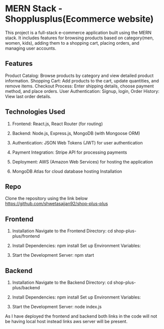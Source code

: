 # MERN Stack - Shopplusplus(Ecommerce website)

This project is a full-stack e-commerce application built using the MERN stack. It includes features for browsing products based on category(men, women, kids), adding them to a shopping cart, placing orders, and managing user accounts.

## Features

Product Catalog: Browse products by category and view detailed product information.
Shopping Cart: Add products to the cart, update quantities, and remove items.
Checkout Process: Enter shipping details, choose payment method, and place orders.
User Authentication: Signup, login,
Order History: View last order details.

## Technologies Used

1. Frontend: React.js, React Router (for routing)

2. Backend: Node.js, Express.js, MongoDB (with Mongoose ORM)
 
3. Authentication: JSON Web Tokens (JWT) for user authentication

4. Payment Integration: Stripe API for processing payments

5. Deployment: AWS (Amazon Web Services) for hosting the application

6. MongoDB Atlas for cloud database hosting Installation

## Repo
Clone the repository using the link below
https://github.com/shwetasajjan92/shop-plus-plus

## Frontend
1. Installation
   Navigate to the Frontend Directory:
   cd shop-plus-plus/frontend

2. Install Dependencies:
   npm install
   Set up Environment Variables:

3. Start the Development Server:
   npm start

## Backend
1. Installation
   Navigate to the Backend Directory:
   cd shop-plus-plus/backend

2. Install Dependencies:
   npm install
   Set up Environment Variables:

3. Start the Development Server:
   node index.js

As I have deployed the frontend and backend both links in the code will not be having local host instead links aws server will be present.





